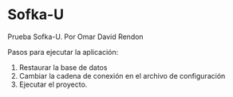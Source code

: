 # Sofka-U
Prueba Sofka-U. Por Omar David Rendon

Pasos para ejecutar la aplicación:
1. Restaurar la base de datos 
2. Cambiar la cadena de conexión en el archivo de configuración
3. Ejecutar el proyecto.
